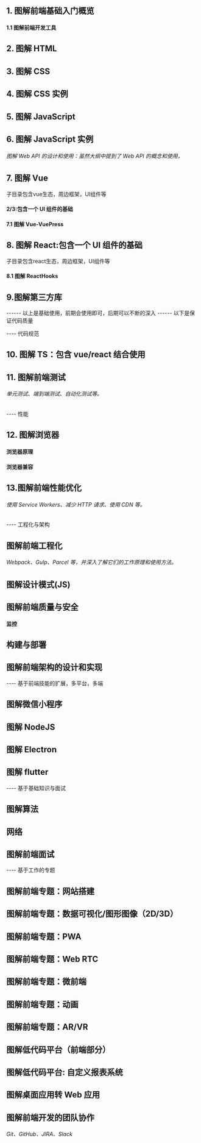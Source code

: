 ## 1. 图解前端基础入门概览
#### 1.1 图解前端开发工具

## 2. 图解 HTML

## 3. 图解 CSS

## 4. 图解 CSS 实例

## 5. 图解 JavaScript

## 6. 图解 JavaScript 实例
###### 图解 Web API 的设计和使用：虽然大纲中提到了 Web API 的概念和使用，

## 7. 图解 Vue
子目录包含vue生态，周边框架，UI组件等
#### 2/3:包含一个 UI 组件的基础
####  7.1 图解 Vue-VuePress

## 8. 图解 React:包含一个 UI 组件的基础
子目录包含react生态，周边框架，UI组件等
#### 8.1 图解 ReactHooks

## 9.图解第三方库

------ 以上是基础使用，前期会使用即可，后期可以不断的深入
------ 以下是保证代码质量

---- 代码规范
## 10. 图解 TS：包含 vue/react 结合使用

## 11. 图解前端测试
###### 单元测试、端到端测试、自动化测试等。

---- 性能
## 12. 图解浏览器
#### 浏览器原理
#### 浏览器兼容

## 13.图解前端性能优化
###### 使用 Service Workers、减少 HTTP 请求、使用 CDN 等。


---- 工程化与架构
## 图解前端工程化
###### Webpack、Gulp、Parcel 等，并深入了解它们的工作原理和使用方法。

## 图解设计模式(JS)

## 图解前端质量与安全
#### 监控

## 构建与部署

## 图解前端架构的设计和实现


---- 基于前端技能的扩展，多平台，多端
## 图解微信小程序

## 图解 NodeJS



## 图解 Electron

## 图解 flutter

---- 基于基础知识与面试

## 图解算法

## 网络

## 图解前端面试

---- 基于工作的专题

## 图解前端专题：网站搭建

## 图解前端专题：数据可视化/图形图像（2D/3D）

## 图解前端专题：PWA

## 图解前端专题：Web RTC

## 图解前端专题：微前端

## 图解前端专题：动画

## 图解前端专题：AR/VR

## 图解低代码平台（前端部分）

## 图解低代码平台: 自定义报表系统

## 图解桌面应用转 Web 应用

## 图解前端开发的团队协作
###### Git、GitHub、JIRA、Slack